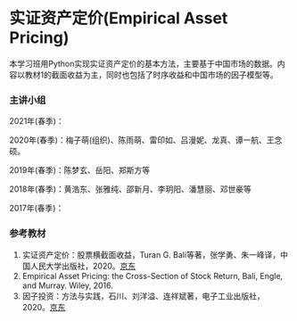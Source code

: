 # 实证资产定价(Empirical Asset Pricing)

本学习班用Python实现实证资产定价的基本方法，主要基于中国市场的数据。内容以教材1的截面收益为主，同时也包括了时序收益和中国市场的因子模型等。



### 主讲小组

2021年(春季)：

2020年(春季)：梅子萌(组织)、陈雨萌、雷印如、吕漫妮、龙真、谭一航、王念硕。

2019年(春季)：陈梦玄、岳阳、郑斯方等

2018年(春季)：黄浩东、张雅纯、邵新月、李玥阳、潘慧丽、邓世豪等

2017年(春季)：



### 参考教材

1. 实证资产定价：股票横截面收益，Turan G. Bali等著，张学勇、朱一峰译，中国人民大学出版社，2020。[京东](https://item.jd.com/12616137.html)
2. Empirical Asset Pricing: the Cross-Section of Stock Return, Bali, Engle, and Murray. Wiley, 2016.
3. 因子投资：方法与实践，石川、刘洋溢、连祥斌著，电子工业出版社，2020。[京东](https://item.jd.com/12961106.html)


